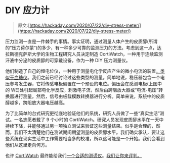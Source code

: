 # DIY 应力计

> 原文:[https://hackaday.com/2020/07/22/diy-stress-meter/](https://hackaday.com/2020/07/22/diy-stress-meter/)

压力监测一直是一件棘手的事情。事实证明，通过测量人体产生的皮质醇(所谓的“压力荷尔蒙”)的多少，有一种多少可靠的监测压力的方法。考虑到这一点，达拉斯德克萨斯大学的生物工程研究人员决定制造 CortiWatch，一种用于连续监测汗液中分泌的皮质醇的可穿戴设备，作为一种 DIY 压力测量仪。

他们制造了自己的恒电位仪，一种用于测量电化学反应产生的微小电流的装置[，类似于血糖仪](https://hackaday.com/2018/12/03/why-is-continuous-glucose-monitoring-so-hard/)。我们之前已经讨论过这些类型的测量。简单地说，稳压器包含一个电压参考发生器，它将传感电极偏置在一个预设的电位。偏压会在感测电极(上图中的 WE)处引起局部电化学反应，刺激电子流，然后由跨阻放大器或“电流-电压”转换器进行测量。然后，信号由板载模数转换器进行分析。简单来说，系统中的皮质醇越多，跨阻放大器电压越高。

为了比简单的台式研究更彻底地验证他们的系统，研究人员做了一些“真实生活”测试。一名志愿者戴了 9 个小时的 CortiWatch。研究人员发现皮质醇水平在一天中持续下降，并能够通过另一项独立测试来验证这些测量结果。似乎是合理的，然而，我们不太清楚他们在测试期间期望测量的皮质醇水平。我们确实承认，要让这些系统在现实生活中工作需要相当多的校准，所以这可能是一个开始。我们会看到他们从这里走向何方。

也许 [CortiWatch](https://www.future-science.com/doi/full/10.2144/fsoa-2019-0061) 最终能给我们[一个合适的测谎仪](https://hackaday.com/2015/08/03/hackaday-prize-entry-wearable-electrodermal-activity-monitor/)。[我们让你来评判。](https://en.wikipedia.org/wiki/Polygraph#Effectiveness)